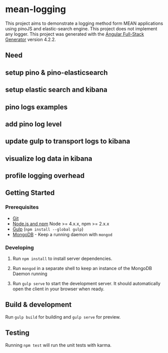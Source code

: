 # mean-logging

This project aims to demonstrate a logging method form MEAN applications using pinoJS and elastic-search engine. This project does not implement any logger. This project was generated with the [Angular Full-Stack Generator](https://github.com/DaftMonk/generator-angular-fullstack) version 4.2.2.

## Need

## setup pino & pino-elasticsearch

## setup elastic search and kibana

## pino logs examples

## add pino log level

## update gulp to transport logs to kibana

## visualize log data in kibana

## profile logging overhead

## Getting Started

### Prerequisites

- [Git](https://git-scm.com/)
- [Node.js and npm](nodejs.org) Node >= 4.x.x, npm >= 2.x.x
- [Gulp](http://gulpjs.com/) (`npm install --global gulp`)
- [MongoDB](https://www.mongodb.org/) - Keep a running daemon with `mongod`

### Developing

1. Run `npm install` to install server dependencies.

2. Run `mongod` in a separate shell to keep an instance of the MongoDB Daemon running

3. Run `gulp serve` to start the development server. It should automatically open the client in your browser when ready.

## Build & development

Run `gulp build` for building and `gulp serve` for preview.

## Testing

Running `npm test` will run the unit tests with karma.
